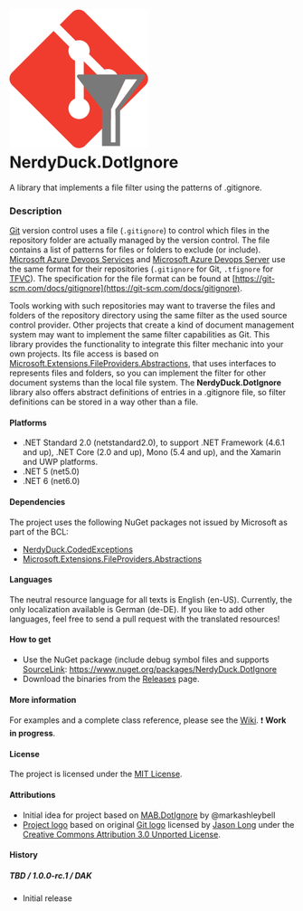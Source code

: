 # ![Logo](media/NerdyDuck.DotIgnore.svg) NerdyDuck.DotIgnore

A library that implements a file filter using the patterns of .gitignore.

### Description
[Git](https://git-scm.com/) version control uses a file (`.gitignore`) to control which files in the repository folder are actually managed by the version control.
The file contains a list of patterns for files or folders to exclude (or include).
[Microsoft Azure Devops Services](https://azure.microsoft.com/en-us/services/devops/) and [Microsoft Azure Devops Server](https://azure.microsoft.com/en-us/services/devops/server/) use the same format for their repositories (`.gitignore` for Git, `.tfignore` for [TFVC](https://docs.microsoft.com/en-us/azure/devops/repos/tfvc/what-is-tfvc?view=azure-devops)).
The specification for the file format can be found at [https://git-scm.com/docs/gitignore](https://git-scm.com/docs/gitignore).

Tools working with such repositories may want to traverse the files and folders of the repository directory using the same filter as the used source control provider.
Other projects that create a kind of document management system may want to implement the same filter capabilities as Git.
This library provides the functionality to integrate this filter mechanic into your own projects.
Its file access is based on [Microsoft.Extensions.FileProviders.Abstractions](https://docs.microsoft.com/de-de/dotnet/api/microsoft.extensions.fileproviders), that uses interfaces to represents files and folders, so you can implement the filter for other document systems than the local file system.
The **NerdyDuck.DotIgnore** library also offers abstract definitions of entries in a .gitignore file, so filter definitions can be stored in a way other than a file.

#### Platforms
- .NET Standard 2.0 (netstandard2.0), to support .NET Framework (4.6.1 and up), .NET Core (2.0 and up), Mono (5.4 and up), and the Xamarin and UWP platforms.
- .NET 5 (net5.0)
- .NET 6 (net6.0)

#### Dependencies
The project uses the following NuGet packages not issued by Microsoft as part of the BCL:
- [NerdyDuck.CodedExceptions](https://www.nuget.org/packages/NerdyDuck.CodedExceptions)
- [Microsoft.Extensions.FileProviders.Abstractions](https://www.nuget.org/packages/Microsoft.Extensions.FileProviders.Abstractions)

#### Languages
The neutral resource language for all texts is English (en-US). Currently, the only localization available is German (de-DE). If you like to add other languages, feel free to send a pull request with the translated resources!

#### How to get
- Use the NuGet package (include debug symbol files and supports [SourceLink](https://github.com/dotnet/sourcelink): https://www.nuget.org/packages/NerdyDuck.DotIgnore
- Download the binaries from the [Releases](../../releases/) page.

#### More information
For examples and a complete class reference, please see the [Wiki](../../wiki/). :exclamation: **Work in progress**.

#### License
The project is licensed under the [MIT License](LICENSE).

#### Attributions
- Initial idea for project based on [MAB.DotIgnore](https://github.com/markashleybell/MAB.DotIgnore) by @markashleybell
- [Project logo](media/NerdyDuck.DotIgnore.svg) based on original [Git logo](https://git-scm.com/downloads/logos) licensed by [Jason Long](https://twitter.com/jasonlong) under the [Creative Commons Attribution 3.0 Unported License](https://creativecommons.org/licenses/by/3.0/).



#### History
##### TBD / 1.0.0-rc.1 / DAK
- Initial release
